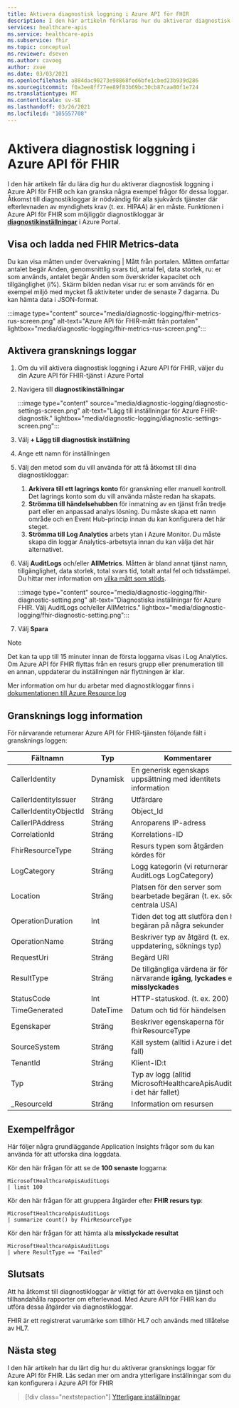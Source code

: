 ```yaml
---
title: Aktivera diagnostisk loggning i Azure API för FHIR
description: I den här artikeln förklaras hur du aktiverar diagnostisk loggning i Azure API för FHIR®
services: healthcare-apis
ms.service: healthcare-apis
ms.subservice: fhir
ms.topic: conceptual
ms.reviewer: dseven
ms.author: cavoeg
author: zxue
ms.date: 03/03/2021
ms.openlocfilehash: a884dac90273e98868fed6bfe1cbed23b939d286
ms.sourcegitcommit: f0a3ee8ff77ee89f83b69bc30cb87caa80f1e724
ms.translationtype: MT
ms.contentlocale: sv-SE
ms.lasthandoff: 03/26/2021
ms.locfileid: "105557708"
---
```

# <a name="enable-diagnostic-logging-in-azure-api-for-fhir"></a>Aktivera diagnostisk loggning i Azure API för FHIR

I den här artikeln får du lära dig hur du aktiverar diagnostisk loggning i Azure API för FHIR och kan granska några exempel frågor för dessa loggar. Åtkomst till diagnostikloggar är nödvändig för alla sjukvårds tjänster där efterlevnaden av myndighets krav (t. ex. HIPAA) är en måste. Funktionen i Azure API för FHIR som möjliggör diagnostikloggar är [**diagnostikinställningar**](../../azure-monitor/essentials/diagnostic-settings.md) i Azure Portal. 

## <a name="view-and-download-fhir-metrics-data"></a>Visa och ladda ned FHIR Metrics-data

Du kan visa måtten under övervakning | Mått från portalen. Måtten omfattar antalet begär Anden, genomsnittlig svars tid, antal fel, data storlek, ru: er som används, antalet begär Anden som överskrider kapacitet och tillgänglighet (i%). Skärm bilden nedan visar ru: er som används för en exempel miljö med mycket få aktiviteter under de senaste 7 dagarna. Du kan hämta data i JSON-format.

   :::image type="content" source="media/diagnostic-logging/fhir-metrics-rus-screen.png" alt-text="Azure API för FHIR-mått från portalen" lightbox="media/diagnostic-logging/fhir-metrics-rus-screen.png":::

## <a name="enable-audit-logs"></a>Aktivera gransknings loggar
1. Om du vill aktivera diagnostisk loggning i Azure API för FHIR, väljer du din Azure API för FHIR-tjänst i Azure Portal 
2. Navigera till **diagnostikinställningar** 

   :::image type="content" source="media/diagnostic-logging/diagnostic-settings-screen.png" alt-text="Lägg till inställningar för Azure FHIR-diagnostik." lightbox="media/diagnostic-logging/diagnostic-settings-screen.png":::

3. Välj **+ Lägg till diagnostisk inställning**

4. Ange ett namn för inställningen

5. Välj den metod som du vill använda för att få åtkomst till dina diagnostikloggar:

    1. **Arkivera till ett lagrings konto** för granskning eller manuell kontroll. Det lagrings konto som du vill använda måste redan ha skapats.
    2. **Strömma till händelsehubben** för inmatning av en tjänst från tredje part eller en anpassad analys lösning. Du måste skapa ett namn område och en Event Hub-princip innan du kan konfigurera det här steget.
    3. **Strömma till Log Analytics** arbets ytan i Azure Monitor. Du måste skapa din loggar Analytics-arbetsyta innan du kan välja det här alternativet.

6. Välj **AuditLogs** och/eller **AllMetrics**. Måtten är bland annat tjänst namn, tillgänglighet, data storlek, total svars tid, totalt antal fel och tidsstämpel. Du hittar mer information om [vilka mått som stöds](../../azure-monitor/essentials/metrics-supported.md#microsofthealthcareapisservices). 

   :::image type="content" source="media/diagnostic-logging/fhir-diagnostic-setting.png" alt-text="Diagnostiska inställningar för Azure FHIR. Välj AuditLogs och/eller AllMetrics." lightbox="media/diagnostic-logging/fhir-diagnostic-setting.png":::

7. Välj **Spara**


> [!Note] 
> Det kan ta upp till 15 minuter innan de första loggarna visas i Log Analytics. Om Azure API för FHIR flyttas från en resurs grupp eller prenumeration till en annan, uppdaterar du inställningen när flyttningen är klar. 
 
Mer information om hur du arbetar med diagnostikloggar finns i [dokumentationen till Azure Resource log](../../azure-monitor/essentials/platform-logs-overview.md)

## <a name="audit-log-details"></a>Gransknings logg information
För närvarande returnerar Azure API för FHIR-tjänsten följande fält i gransknings loggen: 

|Fältnamn  |Typ  |Kommentarer  |
|---------|---------|---------|
|CallerIdentity|Dynamisk|En generisk egenskaps uppsättning med identitets information
|CallerIdentityIssuer|Sträng|Utfärdare 
|CallerIdentityObjectId|Sträng|Object_Id 
|CallerIPAddress|Sträng|Anroparens IP-adress 
|CorrelationId|Sträng| Korrelations-ID
|FhirResourceType|Sträng|Resurs typen som åtgärden kördes för
|LogCategory|Sträng|Logg kategorin (vi returnerar AuditLogs LogCategory)
|Location|Sträng|Platsen för den server som bearbetade begäran (t. ex. södra centrala USA)
|OperationDuration|Int|Tiden det tog att slutföra den här begäran på några sekunder
|OperationName|Sträng| Beskriver typ av åtgärd (t. ex. uppdatering, söknings typ)
|RequestUri|Sträng|Begärd URI 
|ResultType|Sträng|De tillgängliga värdena är för närvarande **igång**, **lyckades** eller **misslyckades**
|StatusCode|Int|HTTP-statuskod. (t. ex. 200) 
|TimeGenerated|DateTime|Datum och tid för händelsen|
|Egenskaper|Sträng| Beskriver egenskaperna för fhirResourceType
|SourceSystem|Sträng| Käll system (alltid i Azure i detta fall)
|TenantId|Sträng|Klient-ID:t
|Typ|Sträng|Typ av logg (alltid MicrosoftHealthcareApisAuditLog i det här fallet)
|_ResourceId|Sträng|Information om resursen

## <a name="sample-queries"></a>Exempelfrågor

Här följer några grundläggande Application Insights frågor som du kan använda för att utforska dina loggdata.

Kör den här frågan för att se de **100 senaste** loggarna:

```Application Insights
MicrosoftHealthcareApisAuditLogs
| limit 100
```

Kör den här frågan för att gruppera åtgärder efter **FHIR resurs typ**:

```Application Insights
MicrosoftHealthcareApisAuditLogs 
| summarize count() by FhirResourceType
```

Kör den här frågan för att hämta alla **misslyckade resultat**

```Application Insights
MicrosoftHealthcareApisAuditLogs 
| where ResultType == "Failed" 
```

## <a name="conclusion"></a>Slutsats 
Att ha åtkomst till diagnostikloggar är viktigt för att övervaka en tjänst och tillhandahålla rapporter om efterlevnad. Med Azure API för FHIR kan du utföra dessa åtgärder via diagnostikloggar. 
 
FHIR är ett registrerat varumärke som tillhör HL7 och används med tillåtelse av HL7.

## <a name="next-steps"></a>Nästa steg
I den här artikeln har du lärt dig hur du aktiverar gransknings loggar för Azure API för FHIR. Läs sedan mer om andra ytterligare inställningar som du kan konfigurera i Azure API för FHIR
 
>[!div class="nextstepaction"]
>[Ytterligare inställningar](azure-api-for-fhir-additional-settings.md)